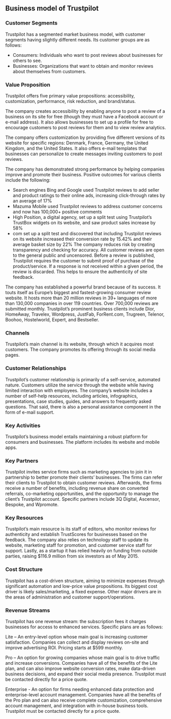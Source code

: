 Business model of Trustpilot
----------------------------

 ### Customer Segments

 Trustpilot has a segmented market business model, with customer segments having slightly different needs. Its customer groups are as follows:

  * Consumers: Individuals who want to post reviews about businesses for others to see.
 * Businesses: Organizations that want to obtain and monitor reviews about themselves from customers.
  ### Value Proposition

 Trustpilot offers five primary value propositions: accessibility, customization, performance, risk reduction, and brand/status.

 The company creates accessibility by enabling anyone to post a review of a business on its site for free (though they must have a Facebook account or e-mail address). It also allows businesses to set up a profile for free to encourage customers to post reviews for them and to view review analytics.

 The company offers customization by providing five different versions of its website for specific regions: Denmark, France, Germany, the United Kingdom, and the United States. It also offers e-mail templates that businesses can personalize to create messages inviting customers to post reviews.

 The company has demonstrated strong performance by helping companies improve and promote their business. Positive outcomes for various clients include the following:

  * Search engines Bing and Google used Trustpilot reviews to add seller and product ratings to their online ads, increasing click-through rates by an average of 17%
 * Mazuma Mobile used Trustpilot reviews to address customer concerns and now has 100,000+ positive comments
 * High Position, a digital agency, set up a split test using Trustpilot’s TrustBox widgets on its website, and saw product sales increase by 58%
 * com set up a split test and discovered that including Trustpilot reviews on its website increased their conversion rate by 15.42% and their average basket size by 22%
  The company reduces risk by creating transparency and checking for accuracy. All customer reviews are open to the general public and uncensored. Before a review is published, Trustpilot requires the customer to submit proof of purchase of the product/service. If a response is not received within a given period, the review is discarded. This helps to ensure the authenticity of site feedback.

 The company has established a powerful brand because of its success. It touts itself as Europe’s biggest and fastest-growing consumer review website. It hosts more than 20 million reviews in 39+ languages of more than 130,000 companies in over 119 countries. Over 700,000 reviews are submitted monthly. Trustpilot’s prominent business clients include Dior, HomeAway, Travelex, Wordpress, JustFab, ForRent.com, Trugreen, Telenor, Boohoo, Hostelworld, Expert, and Bestseller.

 ### Channels

 Trustpilot’s main channel is its website, through which it acquires most customers. The company promotes its offering through its social media pages.

 ### Customer Relationships

 Trustpilot’s customer relationship is primarily of a self-service, automated nature. Customers utilize the service through the website while having limited interaction with employees. The company’s website includes a number of self-help resources, including articles, infographics, presentations, case studies, guides, and answers to frequently asked questions. That said, there is also a personal assistance component in the form of e-mail support.

 ### Key Activities

 Trustpilot’s business model entails maintaining a robust platform for consumers and businesses. The platform includes its website and mobile apps.

 ### Key Partners

 Trustpilot invites service firms such as marketing agencies to join it in partnership to better promote their clients’ businesses. The firms can refer their clients to Trustpilot to obtain customer reviews. Afterwards, the firms receive a number of benefits, including revenue share on converted referrals, co-marketing opportunities, and the opportunity to manage the client’s Trustpilot account. Specific partners include 3Q Digital, Ascensor, Bespoke, and Wpromote.

 ### Key Resources

 Trustpilot’s main resource is its staff of editors, who monitor reviews for authenticity and establish TrustScores for businesses based on the feedback. The company also relies on technology staff to update its website, marketing staff for promotion, and customer service staff for support. Lastly, as a startup it has relied heavily on funding from outside parties, raising $116.9 million from six investors as of May 2015.

 ### Cost Structure

 Trustpilot has a cost-driven structure, aiming to minimize expenses through significant automation and low-price value propositions. Its biggest cost driver is likely sales/marketing, a fixed expense. Other major drivers are in the areas of administration and customer support/operations.

 ### Revenue Streams

 Trustpilot has one revenue stream: the subscription fees it charges businesses for access to enhanced services. Specific plans are as follows:

 Lite – An entry-level option whose main goal is increasing customer satisfaction. Companies can collect and display reviews on-site and improve advertising ROI. Pricing starts at $599 monthly.

 Pro – An option for growing companies whose main goal is to drive traffic and increase conversions. Companies have all of the benefits of the Lite plan, and can also improve website conversion rates, make data-driven business decisions, and expand their social media presence. Trustpilot must be contacted directly for a price quote.

 Enterprise - An option for firms needing enhanced data protection and enterprise-level account management. Companies have all the benefits of the Pro plan and can also receive complete customization, comprehensive account management, and integration with in-house business tools. Trustpilot must be contacted directly for a price quote.